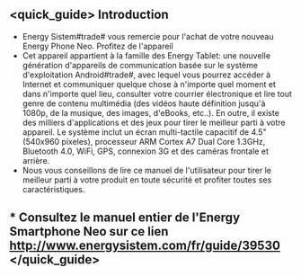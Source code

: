 ## <quick_guide> Introduction

* Energy Sistem#trade# vous remercie pour l'achat de votre nouveau Energy Phone Neo. Profitez de l'appareil
* Cet appareil appartient à la famille des Energy Tablet: une nouvelle génération d'appareils de communication basée sur le système d'exploitation Android#trade#, avec lequel vous pourrez accéder à Internet et communiquer quelque chose à n'importe quel moment et dans n'importe quel lieu, consulter votre courrier électronique et lire tout genre de contenu multimédia (des vidéos haute définition jusqu'à 1080p, de la musique, des images, d'eBooks, etc..). En outre, il existe des milliers d'applications et des jeux pour tirer le meilleur parti à votre appareil. Le système inclut un écran multi-tactile capacitif de 4.5" (540x960 píxeles), processeur ARM Cortex A7 Dual Core 1.3GHz, Bluetooth 4.0, WiFi, GPS, connexion 3G et des caméras frontale et arrière.
* Nous vous conseillons de lire ce manuel de l'utilisateur pour tirer le meilleur parti à votre produit en toute sécurité et profiter toutes ses caractéristiques.

## <unique> * Consultez le manuel entier de l'Energy Smartphone Neo sur ce lien http://www.energysistem.com/fr/guide/39530 </unique> </quick_guide>
